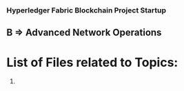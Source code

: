 ### Hyperledger Fabric Blockchain Project Startup
## B => Advanced Network Operations
# List of Files related to Topics:
1. 